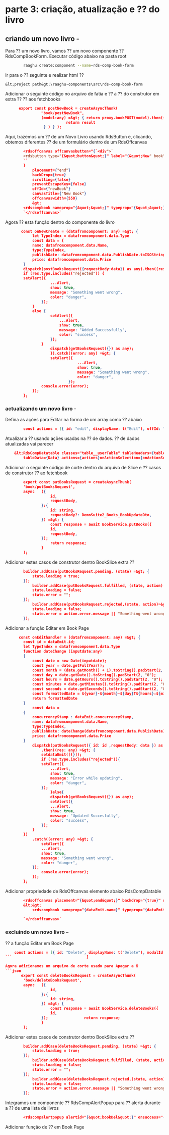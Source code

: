# parte 3: criação, atualização e ⁇  do livro
## criando um novo livro -
Para ⁇  um novo livro, vamos ⁇  um novo componente ⁇  RdsCompBookForm. Executar código abaixo na pasta root
```bash
        raaghu create:component --name=rds-comp-book-form
```
Ir para o ⁇  seguinte e realizar html ⁇

    &lt;project path&gt;\raaghu-components\src\rds-comp-book-form

Adicionar o seguinte código no arquivo de fatia e ⁇  a ⁇  do construtor em extra ⁇  ⁇  aos fetchbooks
```json
      export const postNewBook = createAsyncThunk(
                "book/postNewBook",
                (model:any) =&gt; { return proxy.bookPOST(model).then((result:any)=&gt;{
                           return result
                 } ) } );
```
Aqui, trazemos um ⁇  de um Novo Livro usando RdsButton e, clicando, obtemos diferentes ⁇  de um formulário dentro de um RdsOffcanvas

```json
        <rdsoffcanvas offcanvasbutton="{`<div">`
        <rdsbutton type="{&quot;button&quot;}" label="{&quot;New" book"}="" iconcolorvariant="light" size="small" colorvariant="primary" icon="plus" iconfill="{false}" iconstroke="{true}" iconheight="12px" iconwidth="12px">`</rdsbutton>`
        ``
        }
            placement={"end"}
            backDrop={true}
            scrolling={false}
            preventEscapeKey={false}
            offId={"newBook"}
            canvasTitle={"New Book"}
            offcanvaswidth={550}
            &gt;
        <rdscompbook nameprop="{&quot;&quot;}" typeprop="{&quot;&quot;}" publishdateprop="{&quot;&quot;}" priceprop="{&quot;&quot;}" onsavehandler="{onNewCreate}" offcanvastype="{&quot;create&quot;}" typeenumitems="{TypeEnum}">`</rdscompbook>`
        `</rdsoffcanvas>`
```

Agora ⁇  esta função dentro do componente do livro

```json
       const onNewCreate = (datafromcomponent: any) =&gt; {
            let TypeIndex = datafromcomponent.data.Type
            const data = {
            name: datafromcomponent.data.Name,
            type:TypeIndex,
            publishDate: datafromcomponent.data.PublishDate.toISOString().substring(0, 19),
            price: datafromcomponent.data.Price
        }
        dispatch(postBooksRequest({requestBody:data}) as any).then((res: any) =&gt; {
        if (res.type.includes("rejected")) {
        setAlert({
                    ...Alert,
                    show: true,
                    message: "Something went wrong",
                    color: "danger",
                });
            }
            else {
                    setAlert({
                        ...Alert,
                        show: true,
                        message: "Added Successfully",
                        color: "success",
                    });
                }
                    dispatch(getBooksRequest({}) as any);
                    }).catch((error: any) =&gt; {
                    setAlert({
                                ...Alert,
                                show: true,
                                message: "Something went wrong",
                                color: "danger",
                            });
                console.error(error);
            });
        };
```

### actualizando um novo livro -
Defina as ações para Editar na forma de um array como ⁇  abaixo
```json
        const actions = [{ id: "edit", displayName: t("Edit"), offId: "BookEdit"}]
```
Atualizar a ⁇  usando ações usadas na ⁇  de dados. ⁇  de dados atualizadas vai parecer
```json
    &lt;RdsCompDatatable classes="table__userTable" tableHeaders={tableHeaders} pagination={true}
        tableData={Data} actions={actions}onActionSelection={onActionSelection} recordsPerPage={5}  recordsPerPageSelectListOption={true}&gt;`&lt;/RdsCompDatatable &gt;`
```
Adicionar o seguinte código de corte dentro do arquivo de Slice e ⁇  casos de construtor ⁇  ao fetchbook
```json
        export const putBooksRequest = createAsyncThunk(
        'book/putBooksRequest',
        async   ({
                    id,
                    requestBody,
                }:{
                    id: string,
                    requestBody?: DemoSuite2_Books_BookUpdateDto,
                }) =&gt; {
                    const response = await BookService.putBooks({
                    id,
                    requestBody,
                });
                    return response;
                }
        );
```
Adicionar estes casos de construtor dentro BookSlice extra ⁇
```json
        builder.addCase(putBooksRequest.pending, (state) =&gt; {
            state.loading = true;
        });
            builder.addCase(putBooksRequest.fulfilled, (state, action) =&gt; {
            state.loading = false;
            state.error = "";
        });
            builder.addCase(putBooksRequest.rejected,(state, action)=&gt; {
            state.loading = false;
            state.error = action.error.message || "Something went wrong";
        });
```
Adicionar a função Editar em Book Page
```json
      const onEdithandler = (datafromcomponent: any) =&gt; {
        const id = dataEmit.id;
        let TypeIndex = datafromcomponent.data.Type
        function dateChange (inputdate:any)
        {
            const date = new Date(inputdate);
            const year = date.getFullYear();
            const month = (date.getMonth() + 1).toString().padStart(2, "0");
            const day = date.getDate().toString().padStart(2, "0");
            const hours = date.getHours().toString().padStart(2, "0");
            const minutes = date.getMinutes().toString().padStart(2, "0");
            const seconds = date.getSeconds().toString().padStart(2, "0");
            const formattedDate = ${year}-${month}-${day}T${hours}:${minutes}:${seconds};
            return formattedDate
        }
            const data =
        {
            concurrencyStamp : dataEmit.concurrencyStamp,
            name: datafromcomponent.data.Name,
            type:TypeIndex,
            publishDate: dateChange(datafromcomponent.data.PublishDate),
            price: datafromcomponent.data.Price
        }
            dispatch(putBooksRequest({ id: id ,requestBody: data }) as any)
                .then((res: any) =&gt; {
                setdataEmit([{}]);
                if (res.type.includes("rejected")){
                setAlert({
                    ...Alert,
                    show: true,
                    message: "Error while updating",
                    color: "danger",
                });
                    }else{
                    dispatch(getBooksRequest({}) as any);
                    setAlert({
                    ...Alert,
                    show: true,
                    message: "Updated Succesfully",
                    color: "success",
                });
            }
        })
            .catch((error: any) =&gt; {
                setAlert({
                ...Alert,
                show: true,
                message: "Something went wrong",
                color: "danger",
            });
                console.error(error);
            });
        };
```
Adicionar propriedade de RdsOffcanvas elemento abaixo RdsCompDatable
```json
        <rdsoffcanvas placement="{&quot;end&quot;}" backdrop="{true}" scrolling="{false}" preventescapekey="{false}" offid="{&quot;BookEdit&quot;}" canvastitle="{&quot;Edit&quot;}" offcanvaswidth="{550}">
        &lt;&gt;
            <rdscompbook nameprop="{dataEmit.name}" typeprop="{dataEmit.type}" publishdateprop="{dataEmit.publishDate}" priceprop="{dataEmit.price}" offcanvastype="{&quot;update&quot;}" typeenumitems="{TypeEnum}" onsavehandler="{onEdithandler}">`</rdscompbook>`
        
        `</rdsoffcanvas>`
```
### excluindo um novo livro –
⁇  a função Editar em Book Page
```json
    const actions = [{ id: "Delete", displayName: t("Delete"), modalId: "bookDel" }]
```                                 ]

Agora adicionamos um arquivo de corte usado para Apagar a ⁇
```json
       export const deleteBooksRequest = createAsyncThunk(
        'book/deleteBooksRequest',
        async   ({
                    id,
                }:{
                    id: string,
                }) =&gt; {
                    const response = await BookService.deleteBooks({
                    id,
                });                return response;
                }
        );
```
Adicionar estes casos de construtor dentro BookSlice extra ⁇
```json
        builder.addCase(deleteBooksRequest.pending, (state) =&gt; {
            state.loading = true;
        });
            builder.addCase(deleteBooksRequest.fulfilled, (state, action) =&gt; {
            state.loading = false;
            state.error = "";
        });
            builder.addCase(deleteBooksRequest.rejected,(state, action)=&gt; {
            state.loading = false;
            state.error = action.error.message || "Something went wrong";
        });
```
Integramos um componente ⁇  RdsCompAlertPopup para ⁇  alerta durante a ⁇  de uma lista de livros
```json
        <rdscompalertpopup alertid="{&quot;bookDel&quot;}" onsuccess="{onDeleteHandler}"></rdscompalertpopup>
```
Adicionar função de ⁇  em Book Page
